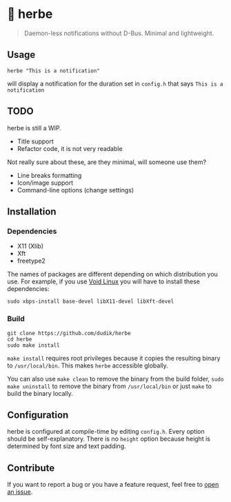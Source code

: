 # 🌱 herbe
> Daemon-less notifications without D-Bus. Minimal and lightweight.

## Usage
```shell
herbe "This is a notification"
```
will display a notification for the duration set in `config.h` that says `This is a notification`

## TODO
herbe is still a WIP.
* Title support
* Refactor code, it is not very readable

Not really sure about these, are they minimal, will someone use them?
* Line breaks formatting
* Icon/image support
* Command-line options (change settings)

## Installation
### Dependencies
* X11 (Xlib)
* Xft
* freetype2

The names of packages are different depending on which distribution you use.
For example, if you use [Void Linux](https://voidlinux.org/) you will have to install these dependencies:
```shell
sudo xbps-install base-devel libX11-devel libXft-devel
```

### Build
```shell
git clone https://github.com/dudik/herbe
cd herbe
sudo make install
```
`make install` requires root privileges because it copies the resulting binary to `/usr/local/bin`. This makes `herbe` accessible globally.

You can also use `make clean` to remove the binary from the build folder, `sudo make uninstall` to remove the binary from `/usr/local/bin` or just `make` to build the binary locally.

## Configuration
herbe is configured at compile-time by editing `config.h`. Every option should be self-explanatory. There is no `height` option because height is determined by font size and text padding.

## Contribute
If you want to report a bug or you have a feature request, feel free to [open an issue](https://github.com/dudik/herbe/issues).

